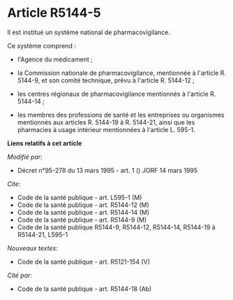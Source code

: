 # Article R5144-5

Il est institué un système national de pharmacovigilance.

Ce système comprend :

- l'Agence du médicament ;

- la Commission nationale de pharmacovigilance, mentionnée à l'article R. 5144-9, et son comité technique, prévu à l'article
R. 5144-12 ;

- les centres régionaux de pharmacovigilance mentionnés à l'article R. 5144-14 ;

- les membres des professions de santé et les entreprises ou organismes mentionnés aux articles R. 5144-19 à R. 5144-21,
ainsi que les pharmacies à usage intérieur mentionnées à l'article L. 595-1.

**Liens relatifs à cet article**

_Modifié par_:

  - Décret n°95-278 du 13 mars 1995 - art. 1 () JORF 14 mars 1995

_Cite_:

  - Code de la santé publique - art. L595-1 (M)
  - Code de la santé publique - art. R5144-12 (M)
  - Code de la santé publique - art. R5144-14 (M)
  - Code de la santé publique - art. R5144-9 (M)
  - Code de la santé publique R5144-9, R5144-12, R5144-14, R5144-19 à R5144-21, L595-1

_Nouveaux textes_:

  - Code de la santé publique - art. R5121-154 (V)

_Cité par_:

  - Code de la santé publique - art. R5144-18 (Ab)
